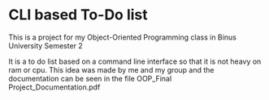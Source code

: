 # CLI based To-Do list

This is a project for my Object-Oriented Programming class in Binus University Semester 2

It is a to do list based on a command line interface so that it is not heavy on ram or cpu. This idea was made by me and my group and the documentation can be seen in the file OOP_Final Project_Documentation.pdf
